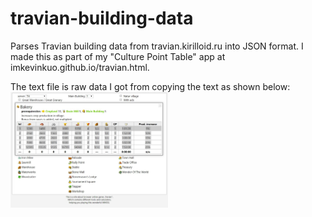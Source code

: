 # travian-building-data
Parses Travian building data from travian.kirilloid.ru into JSON format. I made this as part of my "Culture Point Table" app at imkevinkuo.github.io/travian.html.

The text file is raw data I got from copying the text as shown below:
<img src="https://raw.githubusercontent.com/imkevinkuo/travian-building-data/master/kirilloid.JPG" width="50%" align="left">
